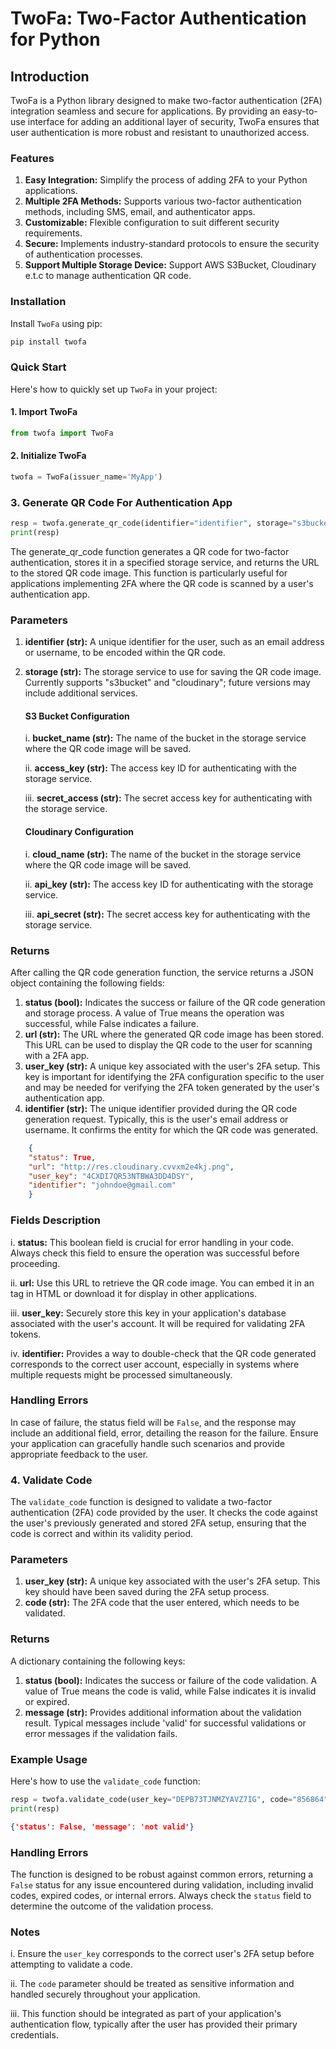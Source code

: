 # TwoFa: Two-Factor Authentication for Python

## Introduction

TwoFa is a Python library designed to make two-factor authentication (2FA) integration seamless and secure for applications. By providing an easy-to-use interface for adding an additional layer of security, TwoFa ensures that user authentication is more robust and resistant to unauthorized access.

### Features
1. **Easy Integration:** Simplify the process of adding 2FA to your Python applications.
2. **Multiple 2FA Methods:** Supports various two-factor authentication methods, including SMS, email, and authenticator apps.
3. **Customizable:** Flexible configuration to suit different security requirements.
4. **Secure:** Implements industry-standard protocols to ensure the security of authentication processes.
5. **Support Multiple Storage Device:** Support AWS S3Bucket, Cloudinary e.t.c to manage authentication QR code.


### Installation

Install `TwoFa` using pip:

```python
pip install twofa
```

### Quick Start
Here's how to quickly set up `TwoFa` in your project:

#### 1. Import TwoFa
```python
from twofa import TwoFa
```

#### 2. Initialize TwoFa
```python
twofa = TwoFa(issuer_name='MyApp')
```

### 3. Generate QR Code For Authentication App
```python
resp = twofa.generate_qr_code(identifier="identifier", storage="s3bucket", bucket_name="bucket", access_key="s3 secrete access", secret_access="s3 secrete access key")
print(resp)
```
The generate_qr_code function generates a QR code for two-factor authentication, stores it in a specified storage service, and returns the URL to the stored QR code image. This function is particularly useful for applications implementing 2FA where the QR code is scanned by a user's authentication app.

### Parameters
1. **identifier (str):** A unique identifier for the user, such as an email address or username, to be encoded within the QR code.
2. **storage (str):** The storage service to use for saving the QR code image. Currently supports "s3bucket" and "cloudinary"; future versions may include additional services.

    #### S3 Bucket Configuration
    i. **bucket_name (str):** The name of the bucket in the storage service where the QR code image will be saved.

    ii. **access_key (str):** The access key ID for authenticating with the storage service.

    iii. **secret_access (str):** The secret access key for authenticating with the storage service.

    #### Cloudinary Configuration
    i. **cloud_name (str):** The name of the bucket in the storage service where the QR code image will be saved.

    ii. **api_key (str):** The access key ID for authenticating with the storage service.

    iii. **api_secret (str):** The secret access key for authenticating with the storage service.

### Returns

After calling the QR code generation function, the service returns a JSON object containing the following fields:

1. **status (bool):** Indicates the success or failure of the QR code generation and storage process. A value of True means the operation was successful, while False indicates a failure.
2. **url (str):** The URL where the generated QR code image has been stored. This URL can be used to display the QR code to the user for scanning with a 2FA app.
3. **user_key (str):** A unique key associated with the user's 2FA setup. This key is important for identifying the 2FA configuration specific to the user and may be needed for verifying the 2FA token generated by the user's authentication app.
4. **identifier (str):** The unique identifier provided during the QR code generation request. Typically, this is the user's email address or username. It confirms the entity for which the QR code was generated.

```json
    {
    "status": True,
    "url": "http://res.cloudinary.cvvxm2e4kj.png",
    "user_key": "4CXDI7QR53NTBWA3DD4DSY",
    "identifier": "johndoe@gmail.com"
    }
```

### Fields Description
i. **status:** This boolean field is crucial for error handling in your code. Always check this field to ensure the operation was successful before proceeding.

ii. **url:** Use this URL to retrieve the QR code image. You can embed it in an <img> tag in HTML or download it for display in other applications.

iii. **user_key:** Securely store this key in your application's database associated with the user's account. It will be required for validating 2FA tokens.

iv. **identifier:** Provides a way to double-check that the QR code generated corresponds to the correct user account, especially in systems where multiple requests might be processed simultaneously.

### Handling Errors
In case of failure, the status field will be `False`, and the response may include an additional field, error, detailing the reason for the failure. Ensure your application can gracefully handle such scenarios and provide appropriate feedback to the user.

### 4. Validate Code
The `validate_code` function is designed to validate a two-factor authentication (2FA) code provided by the user. It checks the code against the user's previously generated and stored 2FA setup, ensuring that the code is correct and within its validity period.

### Parameters
1. **user_key (str):** A unique key associated with the user's 2FA setup. This key should have been saved during the 2FA setup process.
2. **code (str):** The 2FA code that the user entered, which needs to be validated.

### Returns
A dictionary containing the following keys:
1. **status (bool):** Indicates the success or failure of the code validation. A value of True means the code is valid, while False indicates it is invalid or expired.
2. **message (str):** Provides additional information about the validation result. Typical messages include 'valid' for successful validations or error messages if the validation fails.

### Example Usage

Here's how to use the `validate_code` function:
```python
resp = twofa.validate_code(user_key="DEPB73TJNMZYAVZ7IG", code="856864")
print(resp)
```

```json
{'status': False, 'message': 'not valid'}
```
### Handling Errors
The function is designed to be robust against common errors, returning a `False` status for any issue encountered during validation, including invalid codes, expired codes, or internal errors. Always check the `status` field to determine the outcome of the validation process.

### Notes
i. Ensure the `user_key` corresponds to the correct user's 2FA setup before attempting to validate a code.

ii. The `code` parameter should be treated as sensitive information and handled securely throughout your application.

iii. This function should be integrated as part of your application's authentication flow, typically after the user has provided their primary credentials.